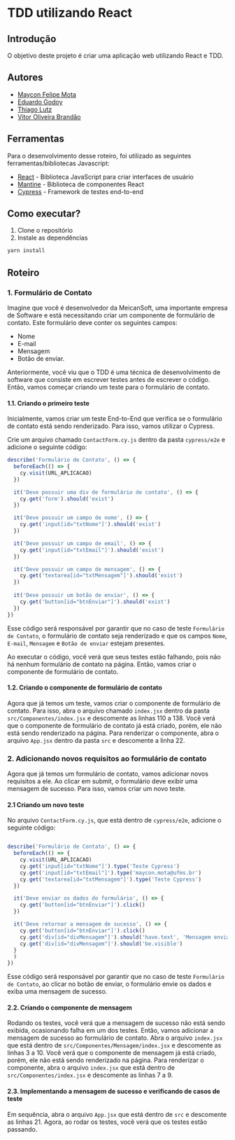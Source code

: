 # TDD utilizando React

## Introdução
O objetivo deste projeto é criar uma aplicação web utilizando React e TDD.

## Autores
- [Maycon Felipe Mota](https://github.com/felipegaleao)
- [Eduardo Godoy](https://google.com)
- [Thiago Lutz](https://google.com)
- [Vitor Oliveira Brandão](https://google.com)

## Ferramentas

Para o desenvolvimento desse roteiro, foi utilizado as seguintes ferramentas/bibliotecas Javascript:

- [React](https://pt-br.reactjs.org/) - Biblioteca JavaScript para criar interfaces de usuário
- [Mantine](https://mantine.dev/) - Biblioteca de componentes React
- [Cypress](https://www.cypress.io/) - Framework de testes end-to-end

## Como executar?
1. Clone o repositório
2. Instale as dependências
```bash
yarn install
```

## Roteiro

### 1. Formulário de Contato

Imagine que você é desenvolvedor da MeicanSoft, uma importante empresa de Software e está necessitando criar um componente de formulário de contato. Este formulário deve conter os seguintes campos:
- Nome
- E-mail
- Mensagem
- Botão de enviar.

Anteriormente, você viu que o TDD é uma técnica de desenvolvimento de software que consiste em escrever testes antes de escrever o código. Então, vamos começar criando um teste para o formulário de contato.

#### 1.1. Criando o primeiro teste
Inicialmente, vamos criar um teste End-to-End que verifica se o formulário de contato está sendo renderizado. Para isso, vamos utilizar o Cypress.

Crie um arquivo chamado `ContactForm.cy.js` dentro da pasta `cypress/e2e` e adicione o seguinte código:

```js
describe('Formulário de Contato', () => {
  beforeEach(() => {
    cy.visit(URL_APLICACAO)
  })

  it('Deve possuir uma div de formulário de contato', () => {
    cy.get('form').should('exist')
  })

  it('Deve possuir um campo de nome', () => {
    cy.get('input[id="txtNome"]').should('exist')
  })

  it('Deve possuir um campo de email', () => {
    cy.get('input[id="txtEmail"]').should('exist')
  })

  it('Deve possuir um campo de mensagem', () => {
    cy.get('textarea[id="txtMensagem"]').should('exist')
  })
  
  it('Deve possuir um botão de enviar', () => {
    cy.get('button[id="btnEnviar"]').should('exist')
  }) 
})
```

Esse código será responsável por garantir que no caso de teste `Formulário de Contato`, o formulário de contato seja renderizado e que os campos `Nome`, `E-mail`, `Mensagem` e `Botão de enviar` estejam presentes.

Ao executar o código, você verá que seus testes estão falhando, pois não há nenhum formulário de contato na página. Então, vamos criar o componente de formulário de contato.

#### 1.2. Criando o componente de formulário de contato
Agora que já temos um teste, vamos criar o componente de formulário de contato. Para isso, abra o arquivo chamado `index.jsx` dentro da pasta `src/Componentes/index.jsx` e descomente as linhas 110 a 138.
Você verá que o componente de formulário de contato já está criado, porém, ele não está sendo renderizado na página. Para renderizar o componente, abra o arquivo `App.jsx` dentro da pasta `src` e descomente a linha 22.

### 2. Adicionando novos requisitos ao formulário de contato
Agora que já temos um formulário de contato, vamos adicionar novos requisitos a ele. Ao clicar em submit, o formulário deve exibir uma mensagem de sucesso. Para isso, vamos criar um novo teste.

#### 2.1 Criando um novo teste
No arquivo `ContactForm.cy.js`, que está dentro de `cypress/e2e`, adicione o seguinte código:

```js

describe('Formulário de Contato', () => {
  beforeEach(() => {
    cy.visit(URL_APLICACAO)
    cy.get('input[id="txtNome"]').type('Teste Cypress')
    cy.get('input[id="txtEmail"]').type('maycon.mota@ufms.br')
    cy.get('textarea[id="txtMensagem"]').type('Teste Cypress')
  })

  it('Deve enviar os dados do formulário', () => {
    cy.get('button[id="btnEnviar"]').click()
  })

  it('Deve retornar a mensagem de sucesso', () => {
    cy.get('button[id="btnEnviar"]').click()
    cy.get('div[id="divMensagem"]').should('have.text', 'Mensagem enviada com sucesso!')
    cy.get('div[id="divMensagem"]').should('be.visible')
  }
  )
})
```

Esse código será responsável por garantir que no caso de teste `Formulário de Contato`, ao clicar no botão de enviar, o formulário envie os dados e exiba uma mensagem de sucesso.

#### 2.2. Criando o componente de mensagem
Rodando os testes, você verá que a mensagem de sucesso não está sendo exibida, ocasionando falha em um dos testes. Então, vamos adicionar a mensagem de sucesso ao formulário de contato.
Abra o arquivo `index.jsx` que está dentro de `src/Componentes/Mensagem/index.jsx` e descomente as linhas 3 a 10. Você verá que o componente de mensagem já está criado, porém, ele não está sendo renderizado na página. Para renderizar o componente, abra o arquivo `index.jsx` que está dentro de `src/Componentes/index.jsx` e descomente as linhas 7 a 9.

#### 2.3. Implementando a mensagem de sucesso e verificando de casos de teste
Em sequência, abra o arquivo `App.jsx` que está dentro de `src` e descomente as linhas 21. Agora, ao rodar os testes, você verá que os testes estão passando.